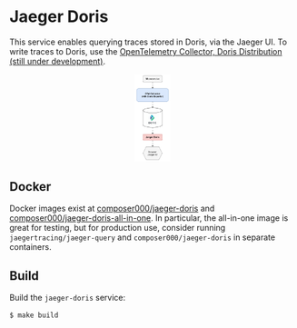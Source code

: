 # Jaeger Doris

This service enables querying traces stored in Doris, via the Jaeger UI.
To write traces to Doris, use the [OpenTelemetry Collector, Doris Distribution (still under development)](https://github.com/open-telemetry/opentelemetry-collector-contrib/tree/main/exporter/dorisexporter).

<div align="center">
<img src="pics/dataflow.png" alt="dataflow" style="zoom:15%;"/>
</div>

## Docker
Docker images exist at [composer000/jaeger-doris](https://hub.docker.com/r/composer000/jaeger-doris) and [composer000/jaeger-doris-all-in-one](https://hub.docker.com/r/composer000/jaeger-doris-all-in-one).
In particular, the all-in-one image is great for testing,
but for production use, consider running `jaegertracing/jaeger-query` and `composer000/jaeger-doris` in separate containers.

## Build
Build the `jaeger-doris` service:

```console
$ make build
```
